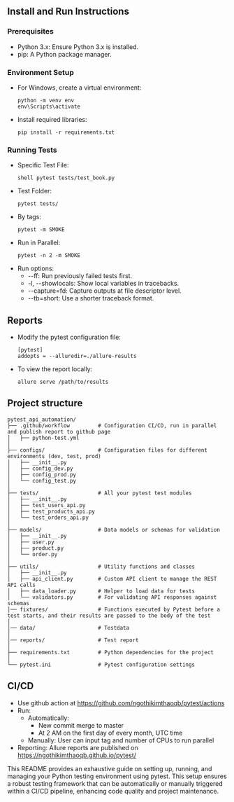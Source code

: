 ## Install and Run Instructions
### Prerequisites
  - Python 3.x: Ensure Python 3.x is installed.
  - pip: A Python package manager.
### Environment Setup
  - For Windows, create a virtual environment:
    ```shell
    python -m venv env
    env\Scripts\activate
    ```
  - Install required libraries:
    ```shell 
    pip install -r requirements.txt 
    ```

### Running Tests
  - Specific Test File:
    ```
    shell pytest tests/test_book.py 
    ```
  - Test Folder:
    ```shell 
    pytest tests/ 
    ```
  - By tags:
    ```shell 
    pytest -m SMOKE 
    ```
  - Run in Parallel:
    ```shell 
    pytest -n 2 -m SMOKE 
    ```    
  - Run options:
    - --ff: Run previously failed tests first.
    - -l, --showlocals: Show local variables in tracebacks.
    - --capture=fd: Capture outputs at file descriptor level.
    - --tb=short: Use a shorter traceback format.

## Reports
  - Modify the pytest configuration file:
    ```shell 
    [pytest]
    addopts = --alluredir=./allure-results 
    ```   
  - To view the report locally:
    ```shell 
    allure serve /path/to/results 
    ```    

## Project structure

    pytest_api_automation/
    ├── .github/workflow         # Configuration CI/CD, run in parallel and publish report to github page    
    │   ├── python-test.yml      
    │
    ├── configs/                 # Configuration files for different environments (dev, test, prod)
    │   ├── __init__.py
    │   ├── config_dev.py
    │   ├── config_prod.py
    │   └── config_test.py
    │
    ├── tests/                   # All your pytest test modules
    │   ├── __init__.py
    │   ├── test_users_api.py
    │   ├── test_products_api.py
    │   └── test_orders_api.py
    │
    ├── models/                  # Data models or schemas for validation
    │   ├── __init__.py
    │   ├── user.py
    │   ├── product.py
    │   └── order.py
    │
    ├── utils/                   # Utility functions and classes
    │   ├── __init__.py
    │   ├── api_client.py        # Custom API client to manage the REST API calls
    │   ├── data_loader.py       # Helper to load data for tests
    │   └── validators.py        # For validating API responses against schemas
    │── fixtures/                # Functions executed by Pytest before a test starts, and their results are passed to the body of the test
    │
    │── data/                    # Testdata
    │
    │── reports/                 # Test report
    │
    ├── requirements.txt         # Python dependencies for the project
    │
    └── pytest.ini               # Pytest configuration settings

## CI/CD 
 - Use github action at https://github.com/ngothikimthaoqb/pytest/actions
 - Run:
    - Automatically: 
      - New commit merge to master
      - At 2 AM on the first day of every month, UTC time
    - Manually: User can input tag and number of CPUs to run parallel
 - Reporting: Allure reports are published on https://ngothikimthaoqb.github.io/pytest/

This README provides an exhaustive guide on setting up, running, and managing your Python testing environment using pytest. This setup ensures a robust testing framework that can be automatically or manually triggered within a CI/CD pipeline, enhancing code quality and project maintenance.
